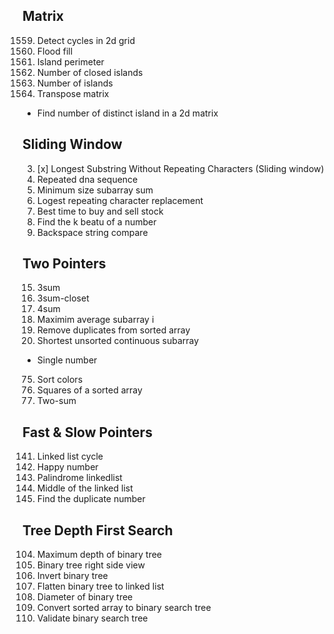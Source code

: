 ## Matrix
1559. Detect cycles in 2d grid
733. Flood fill
463. Island perimeter
1254. Number of closed islands
200. Number of islands
867. Transpose matrix
* Find number of distinct island in a 2d matrix

## Sliding Window 
3. [x] Longest Substring Without Repeating Characters (Sliding window) 
187. Repeated dna sequence
209. Minimum size subarray sum
424. Logest repeating character replacement
121. Best time to buy and sell stock
2269. Find the k beatu of a number 
844. Backspace string compare


## Two Pointers
15. 3sum
16. 3sum-closet
18. 4sum
643. Maximim average subarray i
26. Remove duplicates from sorted array
581. Shortest unsorted continuous subarray 
* Single number
75. Sort colors 
977. Squares of a sorted array
1. Two-sum

## Fast & Slow Pointers
141. Linked list cycle
202. Happy number
234. Palindrome linkedlist
876. Middle of the linked list
287. Find the duplicate number

## Tree Depth First Search 
104. Maximum depth of binary tree
199. Binary tree right side view
226. Invert binary tree
114. Flatten binary tree to linked list
543. Diameter of binary tree
108. Convert sorted array to binary search tree 
98. Validate binary search tree 


